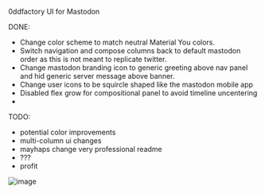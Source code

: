 0ddfactory UI for Mastodon  

DONE:
* Change color scheme to match neutral Material You colors.
* Switch navigation and compose columns back to default mastodon order as this is not meant to replicate twitter.
* Change mastodon branding icon to generic greeting above nav panel and hid generic server message above banner.
* Change user icons to be squircle shaped like the mastodon mobile app
* Disabled flex grow for compositional panel to avoid timeline uncentering
* 
TODO:
* potential color improvements
* multi-column ui changes
* mayhaps change very professional readme
* ???
* profit  
  
![image](https://github.com/0ddfactory/mastodon-0dd-ui/assets/25939455/8c43dcc7-b3ce-48fe-86a5-47dd68ffa65f)

